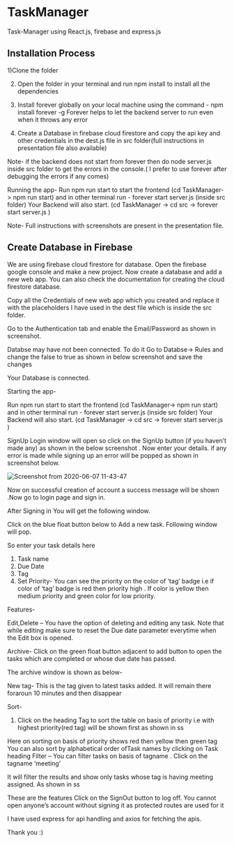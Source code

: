 # TaskManager
Task-Manager using React.js, firebase and express.js



## Installation Process
1)Clone the folder

2) Open the folder in your terminal and run npm install to install all the dependencies

3) Install forever globally on your local machine using the command - npm install forever -g Forever helps to let the backend server to run even when it throws any error

4) Create a Database in firebase cloud firestore and copy the api key and other credentials in the dest.js file in src folder(full instructions in presentation file also available)

Note- if the backend does not start from forever then do node server.js inside src folder to get the errors in the console.( I prefer to use forever after debugging the errors if any comes)

Running the app- Run npm run start to start the frontend (cd TaskManager-> npm run start) and in other terminal run - forever start server.js (inside src folder) Your Backend will also start. (cd TaskManager -> cd src -> forever start server.js )

Note- Full instructions with screenshots are present in the presentation file.


## Create Database in Firebase 

We are using firebase cloud firestore for database. Open the firebase google console and make a new project. Now create a database and add a new web app. You can also check the documentation for creating the cloud firestore database.

Copy all the Credentials of new web app which you created and replace it with the placeholders I have used in the dest file which is inside the  src folder.

Go to the Authentication tab and enable the Email/Password as shown in screenshot.



Databse may have not been connected. To do it Go to Databse-> Rules and change the false to true as shown in below screenshot and save the changes



Your Database is connected.

Starting the app-

Run npm run start to start the frontend (cd TaskManager-> npm run start) and in other terminal   run -
forever start server.js (inside src folder)  Your Backend will also start. 
(cd TaskManager -> cd src -> forever start server.js  )

SignUp
Login window will open so click on the SignUp button (if you haven’t made any) as shown in the below screenshot .
Now enter your details. if any error is made while signing up an error will be popped as shown in screenshot below.

![Screenshot from 2020-06-07 11-43-47](https://user-images.githubusercontent.com/32239181/86005443-4d864e00-ba32-11ea-946e-558881dae99c.png)




Now on successful creation of account a success message will be shown .Now go to login page and sign in.



After Signing in You will get the following window. 



Click on the blue float button below to Add a new task. Following window will pop.

So enter your task details here

1) Task name
2) Due Date
3) Tag
4) Set Priority- You can see the priority on the color of ‘tag’ badge i.e if color of ‘tag’ badge is red then priority high . If color is yellow then medium priority and green color for low priority.


Features-

Edit,Delete – You have the option of deleting and editing any task. Note that while editing make sure to reset the Due date parameter everytime when the Edit box is opened.

Archive- Click on the green float button adjacent to add button to open the tasks which are completed or whose due date has passed.

The archive window is shown as below-

New tag-  This is the tag given to latest tasks added. It will remain there foraroun 10 minutes and then disappear

Sort- 
1) Click on the heading Tag to sort the table on basis of priority i.e with highest priority(red tag) will be shown first as shown in ss


 Here on sorting on basis of priority shows red then yellow then green tag
You can also sort by alphabetical order ofTask names by clicking on Task heading
Filter – You can filter tasks on basis of tagname . Click on the tagname ‘meeting’ 

It will filter the results and show only tasks whose tag is having meeting assigned. As shown in ss


These are the features Click on the SignOut button to log off. You cannot open anyone’s account without signing it as protected routes are used for it

I have used express for api handling and axios for fetching the apis.

Thank you :) 

